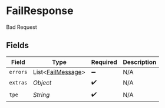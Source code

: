 # FailResponse

Bad Request


## Fields

| Field                                                   | Type                                                    | Required                                                | Description                                             |
| ------------------------------------------------------- | ------------------------------------------------------- | ------------------------------------------------------- | ------------------------------------------------------- |
| `errors`                                                | List<[FailMessage](../../models/shared/FailMessage.md)> | :heavy_minus_sign:                                      | N/A                                                     |
| `extras`                                                | *Object*                                                | :heavy_check_mark:                                      | N/A                                                     |
| `tpe`                                                   | *String*                                                | :heavy_check_mark:                                      | N/A                                                     |
